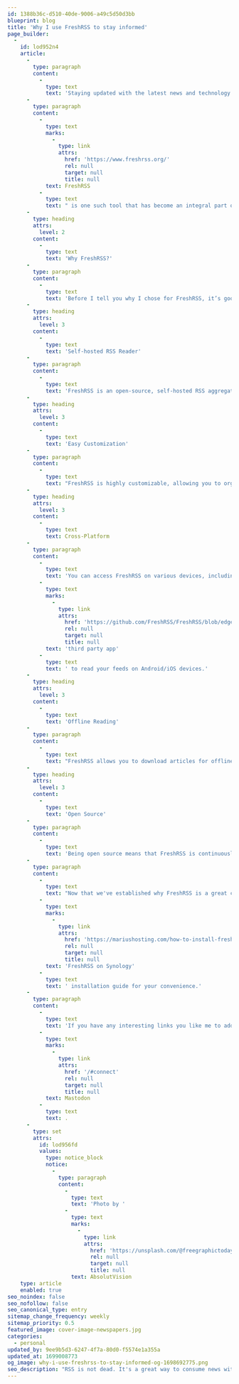 ```yaml
---
id: 1388b36c-d510-40de-9006-a49c5d50d3bb
blueprint: blog
title: 'Why I use FreshRSS to stay informed'
page_builder:
  -
    id: lod952n4
    article:
      -
        type: paragraph
        content:
          -
            type: text
            text: 'Staying updated with the latest news and technology developments is crucial. We have an abundance of information at our fingertips, and choosing the right tools to manage this information is essential.'
      -
        type: paragraph
        content:
          -
            type: text
            marks:
              -
                type: link
                attrs:
                  href: 'https://www.freshrss.org/'
                  rel: null
                  target: null
                  title: null
            text: FreshRSS
          -
            type: text
            text: " is one such tool that has become an integral part of my daily routine, helping me keep track of news, web content, and tech updates. In this blog post, I'll share why I use FreshRSS and link you to a guide on how to install on a Synology DiskStation using Docker."
      -
        type: heading
        attrs:
          level: 2
        content:
          -
            type: text
            text: 'Why FreshRSS?'
      -
        type: paragraph
        content:
          -
            type: text
            text: 'Before I tell you why I chose for FreshRSS, it’s good to tell you about my requirements.'
      -
        type: heading
        attrs:
          level: 3
        content:
          -
            type: text
            text: 'Self-hosted RSS Reader'
      -
        type: paragraph
        content:
          -
            type: text
            text: 'FreshRSS is an open-source, self-hosted RSS aggregator. This means you have complete control over your data, ensuring your privacy and data security. And for those that know me, I’m a big fan of being the owner of my own data. '
      -
        type: heading
        attrs:
          level: 3
        content:
          -
            type: text
            text: 'Easy Customization'
      -
        type: paragraph
        content:
          -
            type: text
            text: "FreshRSS is highly customizable, allowing you to organize your feeds and folders, set up tags, and create rules for filtering content. This ensures that you only see what you're interested in. "
      -
        type: heading
        attrs:
          level: 3
        content:
          -
            type: text
            text: Cross-Platform
      -
        type: paragraph
        content:
          -
            type: text
            text: 'You can access FreshRSS on various devices, including your desktop, smartphone, and tablet, thanks to its responsive web interface. This makes it convenient to keep up with your feeds wherever you are. It is also possible to use a '
          -
            type: text
            marks:
              -
                type: link
                attrs:
                  href: 'https://github.com/FreshRSS/FreshRSS/blob/edge/README.md#apis--native-apps'
                  rel: null
                  target: null
                  title: null
            text: 'third party app'
          -
            type: text
            text: ' to read your feeds on Android/iOS devices.'
      -
        type: heading
        attrs:
          level: 3
        content:
          -
            type: text
            text: 'Offline Reading'
      -
        type: paragraph
        content:
          -
            type: text
            text: "FreshRSS allows you to download articles for offline reading, which is handy when you're on the go or have a slow internet connection."
      -
        type: heading
        attrs:
          level: 3
        content:
          -
            type: text
            text: 'Open Source'
      -
        type: paragraph
        content:
          -
            type: text
            text: 'Being open source means that FreshRSS is continuously improved by its community, ensuring its reliability and security. And since I’ve been using Open Source software since 2009, my RSS reader should be Open Source too.'
      -
        type: paragraph
        content:
          -
            type: text
            text: "Now that we've established why FreshRSS is a great choice for me, and maybe also for you, I’ll link to the "
          -
            type: text
            marks:
              -
                type: link
                attrs:
                  href: 'https://mariushosting.com/how-to-install-freshrss-on-your-synology-nas/'
                  rel: null
                  target: null
                  title: null
            text: 'FreshRSS on Synology'
          -
            type: text
            text: ' installation guide for your convenience.'
      -
        type: paragraph
        content:
          -
            type: text
            text: 'If you have any interesting links you like me to add to FreshRSS, please send me a message on '
          -
            type: text
            marks:
              -
                type: link
                attrs:
                  href: '/#connect'
                  rel: null
                  target: null
                  title: null
            text: Mastodon
          -
            type: text
            text: .
      -
        type: set
        attrs:
          id: lod956fd
          values:
            type: notice_block
            notice:
              -
                type: paragraph
                content:
                  -
                    type: text
                    text: 'Photo by '
                  -
                    type: text
                    marks:
                      -
                        type: link
                        attrs:
                          href: 'https://unsplash.com/@freegraphictoday'
                          rel: null
                          target: null
                          title: null
                    text: AbsolutVision
    type: article
    enabled: true
seo_noindex: false
seo_nofollow: false
seo_canonical_type: entry
sitemap_change_frequency: weekly
sitemap_priority: 0.5
featured_image: cover-image-newspapers.jpg
categories:
  - personal
updated_by: 9ee9b5d3-6247-4f7a-80d0-f5574e1a355a
updated_at: 1699008773
og_image: why-i-use-freshrss-to-stay-informed-og-1698692775.png
seo_description: "RSS is not dead. It's a great way to consume news without having to visit all kinds of websites and click though cookie warnings. Here's why I picked FreshRSS."
---
```


